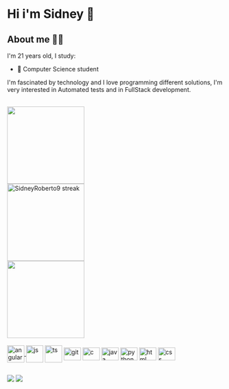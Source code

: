 # Hi i'm Sidney 👋

## About me 👨‍💻
 I'm 21 years old, I study:
 
- 🌱 Computer Science student 
 
 I'm fascinated by technology and I love programming different solutions, I'm very interested in Automated tests and in FullStack development.

<div  align="left">
  <a href="https://github.com/SidneyRoberto9">
   <br/>
  <img height="180em" src="https://github-readme-stats.vercel.app/api?username=SidneyRoberto9&show_icons=true&theme=monokai&include_all_commits=true&count_private=true"/>
   <br/>
 

  <img height="180em" title="🔥 Get streak stats for your profile at git.io/streak-stats" alt="SidneyRoberto9 streak" src="https://github-readme-streak-stats.herokuapp.com/?user=SidneyRoberto9&theme=monokai"/>
   <br/>
    <img height="180em" src="https://github-readme-stats.vercel.app/api/top-langs/?username=SidneyRoberto9&layout=compact&langs_count=7&theme=monokai "/>
   
    
</div>
  
 <div style="display: inline_block"><br>
  <img align="center" alt="angular" height="40" width="40" src="https://img.icons8.com/color/48/000000/angularjs.png"/> </a>
  <img align="center" alt="js" height="40" width="40" src="https://img.icons8.com/color/48/000000/javascript.png"/> </a> 
  <img align="center" alt="ts" height="40" width="40" src="https://img.icons8.com/color/48/000000/typescript.png"/> </a> 
  <img align="center" alt="git" height="30" width="40" src="https://cdn.jsdelivr.net/gh/devicons/devicon/icons/git/git-original.svg">
  <img align="center" alt="c" height="30" width="40" src="https://cdn.jsdelivr.net/gh/devicons/devicon/icons/c/c-original.svg">
  <img align="center" alt="java" height="30" width="40" src="https://cdn.jsdelivr.net/gh/devicons/devicon/icons/java/java-original.svg">
  <img align="center" alt="python" height="30" width="40" src="https://cdn.jsdelivr.net/gh/devicons/devicon/icons/python/python-original.svg">
  <img align="center" alt="html" height="30" width="40" src="https://cdn.jsdelivr.net/gh/devicons/devicon/icons/html5/html5-original-wordmark.svg">
  <img align="center" alt="css" height="30" width="40" src="https://cdn.jsdelivr.net/gh/devicons/devicon/icons/css3/css3-original-wordmark.svg">
</div>
  
  ## 
  
<div> 
  <a href="https://www.linkedin.com/in/sidney-roberto-147076145/" target="_blank"><img src="https://img.shields.io/badge/LinkedIn-0077B5?style=for-the-badge&logo=linkedin&logoColor=white" target="_blank"></a>
  <a href="mailto:sidneyrpsilva@gmail.com" target="_blank"><img src="https://img.shields.io/badge/Gmail-D14836?style=for-the-badge&logo=gmail&logoColor=white" target="_blank"></a>
</div>
